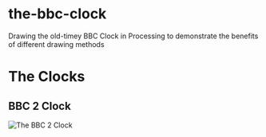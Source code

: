 # the-bbc-clock
Drawing the old-timey BBC Clock in Processing to demonstrate the benefits of different drawing methods

# The Clocks
## BBC 2 Clock
![The BBC 2 Clock](https://ichef.bbci.co.uk/news/660/media/images/68009000/jpg/_68009774_bbc2clock.jpg)
